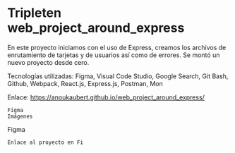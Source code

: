 # Tripleten web_project_around_express

En este proyecto iniciamos con el uso de Express, creamos los archivos de enrutamiento de tarjetas y de usuarios así como de errores. Se montó un nuevo proyecto desde cero.

Tecnologías utilizadas: Figma, Visual Code Studio, Google Search, Git Bash, Github, Webpack, React.js, Express.js, Postman, Mon

Enlace: https://anoukaubert.github.io/web_project_around_express/

    Figma
    Imágenes

Figma

    Enlace al proyecto en Fi